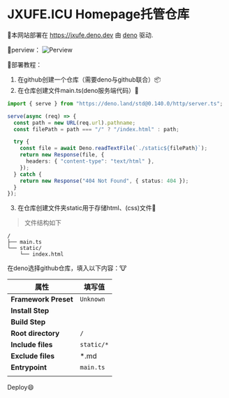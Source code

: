 # JXUFE.ICU Homepage托管仓库

🥰本网站部署在 https://jxufe.deno.dev 由 [deno](https://deno.com) 驱动.

👀perview：
![Perview](https://img20.360buyimg.com/openfeedback/jfs/t1/281900/26/18229/3569762/67f7b035Faf5e86bf/22d9dcf726adbd62.png)

🥸部署教程：

1. 在github创建一个仓库（需要deno与github联合）📦
2. 在仓库创建文件main.ts(deno服务端代码）🎊
```typescript
import { serve } from "https://deno.land/std@0.140.0/http/server.ts";

serve(async (req) => {
  const path = new URL(req.url).pathname;
  const filePath = path === "/" ? "/index.html" : path;

  try {
    const file = await Deno.readTextFile(`./static${filePath}`);
    return new Response(file, {
      headers: { "content-type": "text/html" },
    });
  } catch {
    return new Response("404 Not Found", { status: 404 });
  }
});
```
3. 在仓库创建文件夹static用于存储html、(css)文件🎉

> 文件结构如下
```
/
├── main.ts
└── static/
    └── index.html
```

在deno选择github仓库，填入以下内容：🐮

| 属性                 | 填写值     |
| -------------------- | ---------- |
| **Framework Preset** | `Unknown`  |
| **Install Step**     |            |
| **Build Step**       |            |
| **Root directory**   | `/`        |
| **Include files**    | `static/*` |
| **Exclude files**    | *.md       |
| **Entrypoint**       | `main.ts`  |
|                      |            |

Deploy😄
